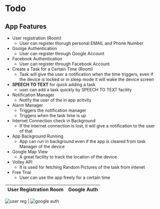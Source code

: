 # Todo
## App Features
* User registration (Room)
  - User can register thorugh personal EMAIL and Phone Number
* Goolge Authentication
  - User can register through Google Account
* Facebook Authentication
  - User can register through Facebook Account
* Create a Task for a Certain Time (Room)
  - Task will give the user a notification when the time triggers, even if the device is locked or in sleep mode it will wake the device screen
* **SPEECH TO TEXT** for quick adding a task
  - user can add a task quickly by SPEECH TO TEXT facility
* Notification Manager
  - Notify the user of the in app acitvity
* Alarm Manager
  - Triggers the notification manager 
  - Triggers when the task time is up
* Internet Connection check in Background
  - If the internet connection is lost, it will give a notification to the user of that
* App Background Running
  - App can run in background even if the app is cleared from task Manager of the device
* Google Map View
  - A great facility to track the location of the device
* Volley API 
  - It is used for fetching Random Pictures of the task from intenet
* Free Trial
  - User can use the app freely for a certain time

[user_reg_gif]: https://github.com/Rony-dot/Todo/blob/master/Todo%20assets/20210214_154938.gif "User registration gif"
[google_auth]: https://github.com/Rony-dot/Todo/blob/master/Todo%20assets/20210215_000204.gif "google auth gif"

User Registration Room | Google Auth
-----------------------|--------------

![user reg][user_reg_gif] | ![google auth][google_auth]
